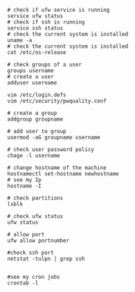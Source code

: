     # check if ufw service is running
    service ufw status
    # check if ssh is running
    service ssh status
    # check the current system is installed
    uname -a
    # check the current system is installed
    cat /etc/os-release

    # check groups of a user
    groups username
    # create a user
    adduser username

    vim /etc/login.defs
    vim /etc/security/pwquality.conf

    # create a group
    addgroup groupname

    # add user to group
    usermod -aG groupname username

    # check user password policy
    chage -l username

    # change hostname of the machine
    hostnamectl set-hostname newhostname
    # see my Ip
    hostname -I

    # check partitions
    lsblk

    # check ufw status
    ufw status

    # allow port
    ufw allow portnumber

    #check ssh port
    netstat -tulpn | grep ssh


    #see my cron jobs
    crontab -l
